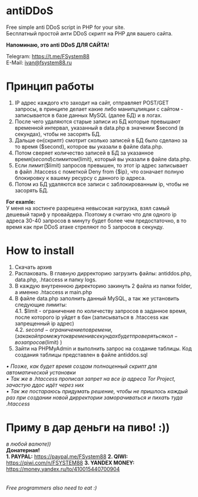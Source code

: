 # antiDDoS
Free simple anti DDoS script in PHP for your site.<br>
Бесплатный простой анти DDoS скрипт на PHP для вашего сайта.

<b>Напоминаю, это anti DDoS ДЛЯ САЙТА!</b>

Telegram: https://t.me/FSystem88<br>
E-Mail: ivan@fsystem88.ru
# Принцип работы 
1. IP адрес каждого кто заходит на сайт, отправляет POST/GET запроcы, в принципе делает какие либо манипцлияции с сайтом - записывается в базе данных MySQL (далее БД) и в логах.
2. После чего удаляются старые записи из БД которые превышают временной интервал, указанный в data.php в значении $second (в секундах), чтобы не засорять БД.
3. Дальше он(скрипт) смотрит сколько записей в БД было сделано за то время ($second), которое вы указали в файле data.php.
4. Потом сверяет количество записей в БД за указанное время($second) с лимитом ($limit), который вы указали в файле data.php.
5. Если лимит($limit) запросов превышен, то этот ip адрес записывает в файл .htaccess с пометкой Deny from {$ip}, что означает полную блокировку к вашему ресурсу с данного ip адреса.
6. Потом из БД удаляются все записи с заблокированным ip, чтобы не засорять БД.

<b>For examle:</b><br>
У меня на хостинге разрешена невысокая нагрузка, взял самый дешевый тариф у провайдера. Поэтому я считаю что для одного ip адреса 30-40 запросов в минуту будет более чем предостаточно, в то время как при DDoS атаке стреляют по 5 запросов в секунду.

# How to install
1. Скачать архив
2. Распаковать. В главную дирректорию загрузить файлы: antiddos.php, data.php, .htaccess и папку logs.
3. В каждую внутреннюю директорию закинуть 2 файла из папки folder, а именно .htaccess и main.php
4. В файле data.php заполнить данный MySQL, а так же установить следующие лимиты:<br> 
  4.1. $limit - ограничение по количеству запросов в заданное время, после которого ip уйдет в бан (записываться в .htaccess как запрещенный ip адрес)<br> 
  4.2. $second - ограничение по времени, (за какой промежуток времени в секундах будет проверяться кол-во запросов($limit) )
5. Зайти на PHPMyAdmin и выполнить запрос на создание таблицы. Код создания таблицы представлен в файле antiddos.sql

<i> • Позже, как будет время создам полноценный скрипт для автоматической установки</i><br>
<i> • Так же в .htaccess прописал запрет на все ip адреса Tor Project, зачастую ддос идёт через них</i><br>
<i> • Так же постараюсь придумать решение, чтобы не пришлось каждый раз при создании новой дирректории заморачиваться и пихать туда .htaccess</i>

# Приму в дар деньги на пиво! :))
<i>в любой валюте))</i><br>
<b>Донатерная!</b><br>
<b>1. PAYPAL:</b> https://paypal.me/FSystem88
<b>2. QIWI:</b> https://qiwi.com/n/FSYSTEM88
<b>3. YANDEX MONEY:</b> https://money.yandex.ru/to/410015440700904
<br><br><br>
<i>Free programmers also need to eat :)</i>
